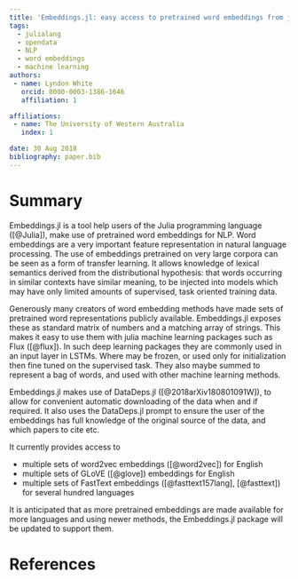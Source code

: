 ```yaml
---
title: 'Embeddings.jl: easy access to pretrained word embeddings from julia'
tags:
  - julialang
  - opendata
  - NLP
  - word embeddings
  - machine learning
authors:
 - name: Lyndon White
   orcid: 0000-0003-1386-1646
   affiliation: 1

affiliations:
 - name: The University of Western Australia
   index: 1

date: 30 Aug 2018
bibliography: paper.bib
---
```


# Summary

Embeddings.jl is a tool help users of the Julia programming language ([@Julia]), make use of pretrained word embeddings for NLP.
Word embeddings are a very important feature representation in natural language processing.
The use of embeddings pretrained on very large corpora can be seen as a form of transfer learning.
It allows knowledge of lexical semantics derived from the distributional hypothesis: that words occurring in similar contexts have similar meaning,
to be injected into models which may have only limited amounts of supervised, task oriented training data.

Generously many creators of word embedding methods have made sets of pretrained word representations publicly available.
Embeddings.jl exposes these as standard matrix of numbers and a matching array of strings.
This makes it easy to use them with julia machine learning packages such as Flux ([@flux]).
In such deep learning packages they are commonly used in an input layer in LSTMs.
Where may be frozen, or used only for initialization then fine tuned on the supervised task.
They also maybe summed to represent a bag of words, and used with other machine learning methods.


Embeddings.jl makes use of DataDeps.jl ([@2018arXiv180801091W]),
to allow for convenient automatic downloading of the data when and if required.
It also uses the DataDeps.jl prompt to ensure the user of the embeddings has full knowledge of the original source of the data, and which papers to cite etc.

It currently provides access to
 - multiple sets of word2vec embeddings ([@word2vec]) for English
 - multiple sets of GLoVE ([@glove]) embeddings for English
 - multiple sets of FastText embeddings ([@fasttext157lang], [@fasttext]) for several hundred languages

It is anticipated that as more pretrained embeddings are made available for more languages and using newer methods,
the Embeddings.jl package will be updated to support them.
	

# References

